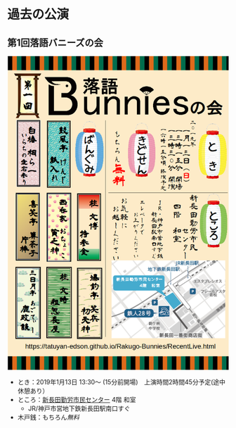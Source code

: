 # 過去の公演

## 第1回落語バニーズの会
![第1回落語バニーズの会](./img/Chirashi/first.png "第1回落語バニーズの会")

* とき：2019年1月13日 13:30〜 (15分前開場)　上演時間2時間45分予定(途中休憩あり）
* ところ：[新長田勤労市民センター](https://www.kobe-kinrou.jp/shisetsu/shinnagata/) 4階 和室
  * JR/神戸市営地下鉄新長田駅南口すぐ
* 木戸銭：もちろん*無料*
